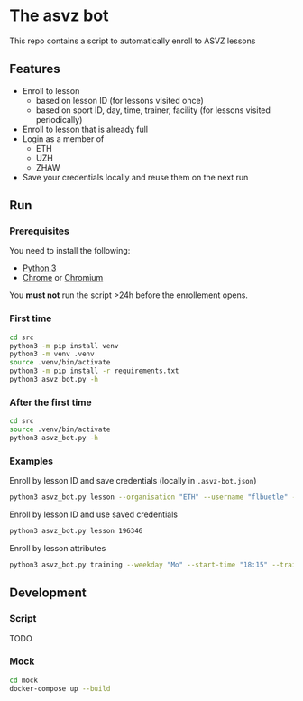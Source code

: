 # The asvz bot

This repo contains a script to automatically enroll to ASVZ lessons

## Features

- Enroll to lesson
  - based on lesson ID (for lessons visited once)
  - based on sport ID, day, time, trainer, facility (for lessons visited periodically)
- Enroll to lesson that is already full
- Login as a member of
  - ETH
  - UZH
  - ZHAW
- Save your credentials locally and reuse them on the next run

## Run

### Prerequisites

You need to install the following:

- [Python 3](https://www.python.org/downloads/)
- [Chrome](https://support.google.com/chrome/answer/95346) or [Chromium](https://www.chromium.org/getting-involved/download-chromium)

You **must not** run the script >24h before the enrollement opens.

### First time

```bash
cd src
python3 -m pip install venv
python3 -m venv .venv
source .venv/bin/activate
python3 -m pip install -r requirements.txt
python3 asvz_bot.py -h
```

### After the first time

```bash
cd src
source .venv/bin/activate
python3 asvz_bot.py -h
```

### Examples

Enroll by lesson ID and save credentials (locally in `.asvz-bot.json`)

```bash
python3 asvz_bot.py lesson --organisation "ETH" --username "flbuetle" --save-credentials 196346
```

Enroll by lesson ID and use saved credentials

```bash
python3 asvz_bot.py lesson 196346
```

Enroll by lesson attributes

```bash
python3 asvz_bot.py training --weekday "Mo" --start-time "18:15" --trainer "Karin Hollenstein" --facility "Sport Center Hönggerberg" 45743
```

## Development

### Script

TODO

### Mock

```bash
cd mock
docker-compose up --build
```
